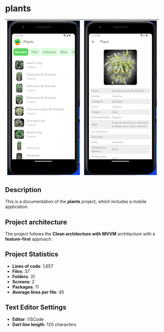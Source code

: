 # plants

| ![Home Screen](https://raw.githubusercontent.com/gheysiell/images/main/plants_screen.png) | ![Details Screen](https://raw.githubusercontent.com/gheysiell/images/main/plants_details_screen.png) |
|:---:|:---:|

## Description

This is a documentation of the **plants** project, which includes a mobile application.

## Project architecture

The project follows the **Clean architecture with MVVM** architecture with a **feature-first** approach.

## Project Statistics

- **Lines of code**: 1,657
- **Files**: 37
- **Folders**: 31
- **Screens**: 2
- **Packages**: 11
- **Average lines per file**: 45

## Text Editor Settings

- **Editor**: VSCode
- **Dart line length**: 120 characters
